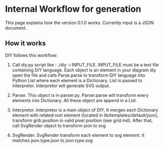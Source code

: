 Internal Workflow for generation
================================

This page explains how the version 0.1.0 works. Currently input is a JSON document.

## How it works

DIY follows this workflow:

1. Call diy.py script like : ./diy -i INPUT_FILE. INPUT_FILE must be a text file containing DIY language. Each object is an element in your diagram
diy open the file and calls Parse.parse to transform DIY language into Python List where each element is a Dictionary. List is passed to Interpretor. Interpretor will generate SVG output.

1. Parser. This object is in parser.py. Parser.parse will transform every elements into Dictionary. All these object are append in a List.

1. Interpretor. Interpretor is a main object of DIY. It merges each Dictionary element with related root element (located in lib/templates/default/json), transform grib position in valid pixel position (see grid.md). After that, call SvgRender object to transform json to svg

1. SvgRender. SvgRender transform each element to svg element. It matches json.type.json to json.type.svg
